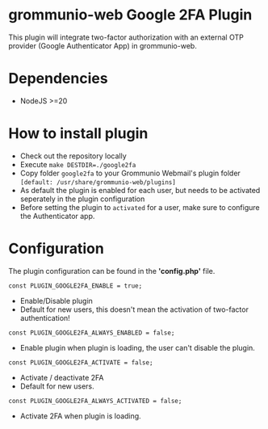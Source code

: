 # grommunio-web Google 2FA Plugin

This plugin will integrate two-factor authorization with an external OTP provider (Google Authenticator App) in grommunio-web.

# Dependencies

* NodeJS >=20

# How to install plugin

* Check out the repository locally
* Execute ```make DESTDIR=./google2fa```
* Copy folder ```google2fa``` to your Grommunio Webmail's plugin folder ``[default: /usr/share/grommunio-web/plugins]``
* As default the plugin is enabled for each user, but needs to be activated seperately in the plugin configuration
* Before setting the plugin to ``activated`` for a user, make sure to configure the Authenticator app.

# Configuration

The plugin configuration can be found in the **'config.php'** file.

```const PLUGIN_GOOGLE2FA_ENABLE = true;```

* Enable/Disable plugin
* Default for new users, this doesn't mean the activation of two-factor authentication!

```const PLUGIN_GOOGLE2FA_ALWAYS_ENABLED = false;```
* Enable plugin when plugin is loading, the user can't disable the plugin.

```const PLUGIN_GOOGLE2FA_ACTIVATE = false;```
* Activate / deactivate 2FA
* Default for new users.

```const PLUGIN_GOOGLE2FA_ALWAYS_ACTIVATED = false;```
* Activate 2FA when plugin is loading.

